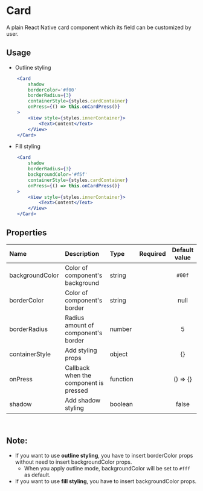 # Card
A plain React Native card component which its field can be customized by user.


## Usage

- Outline styling
```jsx
    <Card
        shadow
        borderColor='#f00'
        borderRadius={3}
        containerStyle={styles.cardContainer}
        onPress={() => this.onCardPress()}
    >
        <View style={styles.innerContainer}>
            <Text>Content</Text>
        </View>
    </Card>
```

- Fill styling
```jsx
    <Card
        shadow
        borderRadius={3}
        backgroundColor='#f5f'
        containerStyle={styles.cardContainer}
        onPress={() => this.onCardPress()}
    >
        <View style={styles.innerContainer}>
            <Text>Content</Text>
        </View>
    </Card>
```

## Properties

 Name           | Description                                 | Type     | Required  | Default value   
:---------------|:------------------------------------------- |:---------|:---------:|:--------------:
 backgroundColor        | Color of component's background                   | string   |        | `#00f`          
 borderColor      | Color of component's border                 | string  |      |  null       
 borderRadius        | Radius amount of component's border      | number |        | 5                
 containerStyle         | Add styling props                        | object  |           | {}          
 onPress          | Callback when the component is pressed                  | function   |           | () => {}            
 shadow  | Add shadow styling    | boolean   |           | false        


```


```


## Note:
- If you want to use **outline styling**, you have to insert borderColor props without need to insert backgroundColor props.
  - When you apply outline mode, backgroundColor will be set to `#fff` as default. 
- If you want to use **fill styling**, you have to insert backgroundColor props.